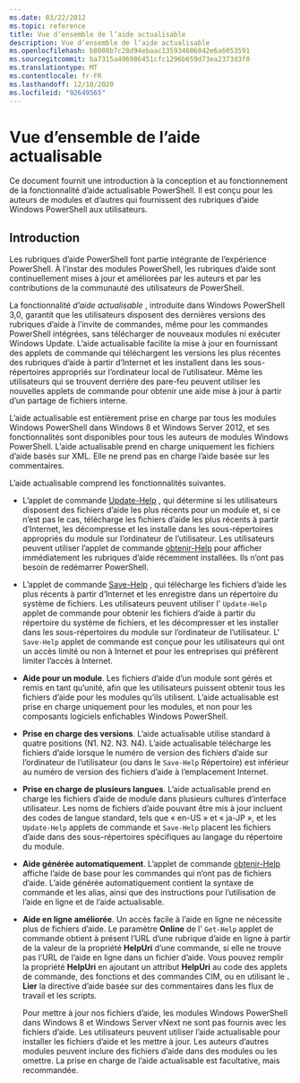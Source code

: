 ```yaml
---
ms.date: 03/22/2012
ms.topic: reference
title: Vue d’ensemble de l’aide actualisable
description: Vue d’ensemble de l’aide actualisable
ms.openlocfilehash: b8008b7c28d94ebaac135934606042e6a6053591
ms.sourcegitcommit: ba7315a496986451cfc1296b659d73ea2373d3f0
ms.translationtype: MT
ms.contentlocale: fr-FR
ms.lasthandoff: 12/10/2020
ms.locfileid: "92649565"
---
```

# <a name="updatable-help-overview"></a>Vue d’ensemble de l’aide actualisable

Ce document fournit une introduction à la conception et au fonctionnement de la fonctionnalité d’aide actualisable PowerShell. Il est conçu pour les auteurs de modules et d’autres qui fournissent des rubriques d’aide Windows PowerShell aux utilisateurs.

## <a name="introduction"></a>Introduction

Les rubriques d’aide PowerShell font partie intégrante de l’expérience PowerShell. À l’instar des modules PowerShell, les rubriques d’aide sont continuellement mises à jour et améliorées par les auteurs et par les contributions de la communauté des utilisateurs de PowerShell.

La fonctionnalité *d’aide actualisable* , introduite dans Windows PowerShell 3,0, garantit que les utilisateurs disposent des dernières versions des rubriques d’aide à l’invite de commandes, même pour les commandes PowerShell intégrées, sans télécharger de nouveaux modules ni exécuter Windows Update. L’aide actualisable facilite la mise à jour en fournissant des applets de commande qui téléchargent les versions les plus récentes des rubriques d’aide à partir d’Internet et les installent dans les sous-répertoires appropriés sur l’ordinateur local de l’utilisateur. Même les utilisateurs qui se trouvent derrière des pare-feu peuvent utiliser les nouvelles applets de commande pour obtenir une aide mise à jour à partir d’un partage de fichiers interne.

L’aide actualisable est entièrement prise en charge par tous les modules Windows PowerShell dans Windows 8 et Windows Server 2012, et ses fonctionnalités sont disponibles pour tous les auteurs de modules Windows PowerShell. L’aide actualisable prend en charge uniquement les fichiers d’aide basés sur XML. Elle ne prend pas en charge l’aide basée sur les commentaires.

L’aide actualisable comprend les fonctionnalités suivantes.

- L’applet de commande [Update-Help](/powershell/module/Microsoft.PowerShell.Core/Update-Help) , qui détermine si les utilisateurs disposent des fichiers d’aide les plus récents pour un module et, si ce n’est pas le cas, télécharge les fichiers d’aide les plus récents à partir d’Internet, les décompresse et les installe dans les sous-répertoires appropriés du module sur l’ordinateur de l’utilisateur. Les utilisateurs peuvent utiliser l’applet de commande [obtenir-Help](/powershell/module/Microsoft.PowerShell.Core/Get-Help) pour afficher immédiatement les rubriques d’aide récemment installées. Ils n’ont pas besoin de redémarrer PowerShell.

- L’applet de commande [Save-Help](/powershell/module/Microsoft.PowerShell.Core/Save-Help) , qui télécharge les fichiers d’aide les plus récents à partir d’Internet et les enregistre dans un répertoire du système de fichiers. Les utilisateurs peuvent utiliser l' `Update-Help` applet de commande pour obtenir les fichiers d’aide à partir du répertoire du système de fichiers, et les décompresser et les installer dans les sous-répertoires du module sur l’ordinateur de l’utilisateur. L' `Save-Help` applet de commande est conçue pour les utilisateurs qui ont un accès limité ou non à Internet et pour les entreprises qui préfèrent limiter l’accès à Internet.

- **Aide pour un module**. Les fichiers d’aide d’un module sont gérés et remis en tant qu’unité, afin que les utilisateurs puissent obtenir tous les fichiers d’aide pour les modules qu’ils utilisent. L’aide actualisable est prise en charge uniquement pour les modules, et non pour les composants logiciels enfichables Windows PowerShell.

- **Prise en charge des versions**. L’aide actualisable utilise standard à quatre positions (N1. N2. N3. N4).
  L’aide actualisable télécharge les fichiers d’aide lorsque le numéro de version des fichiers d’aide sur l’ordinateur de l’utilisateur (ou dans le `Save-Help` Répertoire) est inférieur au numéro de version des fichiers d’aide à l’emplacement Internet.

- **Prise en charge de plusieurs langues**. L’aide actualisable prend en charge les fichiers d’aide de module dans plusieurs cultures d’interface utilisateur.
  Les noms de fichiers d’aide pouvant être mis à jour incluent des codes de langue standard, tels que « en-US » et « ja-JP », et les `Update-Help` applets de commande et `Save-Help` placent les fichiers d’aide dans des sous-répertoires spécifiques au langage du répertoire du module.

- **Aide générée automatiquement**. L’applet de commande [obtenir-Help](/powershell/module/Microsoft.PowerShell.Core/Get-Help) affiche l’aide de base pour les commandes qui n’ont pas de fichiers d’aide. L’aide générée automatiquement contient la syntaxe de commande et les alias, ainsi que des instructions pour l’utilisation de l’aide en ligne et de l’aide actualisable.

- **Aide en ligne améliorée**. Un accès facile à l’aide en ligne ne nécessite plus de fichiers d’aide. Le paramètre **Online** de l' `Get-Help` applet de commande obtient à présent l’URL d’une rubrique d’aide en ligne à partir de la valeur de la propriété **HelpUri** d’une commande, si elle ne trouve pas l’URL de l’aide en ligne dans un fichier d’aide. Vous pouvez remplir la propriété **HelpUri** en ajoutant un attribut **HelpUri** au code des applets de commande, des fonctions et des commandes CIM, ou en utilisant le **. Lier** la directive d’aide basée sur des commentaires dans les flux de travail et les scripts.

  Pour mettre à jour nos fichiers d’aide, les modules Windows PowerShell dans Windows 8 et Windows Server vNext ne sont pas fournis avec les fichiers d’aide. Les utilisateurs peuvent utiliser l’aide actualisable pour installer les fichiers d’aide et les mettre à jour. Les auteurs d’autres modules peuvent inclure des fichiers d’aide dans des modules ou les omettre. La prise en charge de l’aide actualisable est facultative, mais recommandée.

